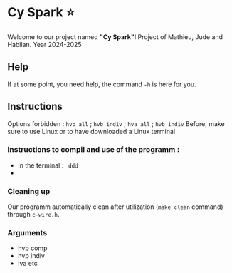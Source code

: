 # Cy Spark ⭐
Welcome to our project named **"Cy Spark"**!
Project of Mathieu, Jude and Habilan. Year 2024-2025

## Help
If at some point, you need help, the command `-h` is here for you.

## Instructions 
Options forbidden : `hvb all` ; `hvb indiv` ; `hva all` ; `hvb indiv`
Before, make sure to use Linux or to have downloaded a Linux terminal

### Instructions to compil and use of the programm :
- In the terminal : ` ddd`
- 

### Cleaning up
Our programm automatically clean after utilization (`make clean` command) through `c-wire.h`.
### Arguments
- hvb comp
- hvp indiv
- lva etc
